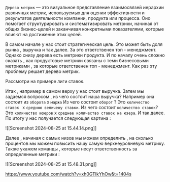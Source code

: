 `Дерево метрик` — это визуальное представление взаимосвязей иерархии различных метрик, используемых для оценки эффективности и результатов деятельности компании, продукта или процесса. Оно помогает структурировать и систематизировать метрики, начиная от общих бизнес-целей и заканчивая конкретными показателями, которые влияют на достижение этих целей.

В самом начале у нас стоит стратегическая цель. Это может быть доля рынка , выручка и так далее. За это ответственен топ - менеджмент. Однако снизу дерева есть метрики продукта. И по началу очень сложно сказать , как продуктовые метрики связаны с теми бизнесовыми метриками , за которые ответственен топ - менеджмент. Как раз эту проблему решает дерево метрик. 

Рассмотри на примере лиги ставок. 

 Итак , например в самом верху у нас стоит выручка. Затем мы задаемся вопросом , из чего состоит наша выручка?  Например она состоит из `оборота` x `маржа` Из чего состоит `оборот` ? Это `количество ставок ` x `среднюю величену ставки`. Из чего состоит `количество ставок`? Это `количество юзеров` x `среднее количество ставок на юзера`.  И так далее. По итогу у нас получается следующая картина : 

![[Screenshot 2024-08-25 at 15.44.14.png]]

Далее , начиная с самых низов мы можем определить , на сколько процентов мы можем повысить нашу самую верхнеуровневую метрику. Также укажем команды , которые несут ответственность за определенные метрики : 

![[Screenshot 2024-08-25 at 15.48.31.png]]



https://www.youtube.com/watch?v=xh0GTIkYhOw&t=1404s